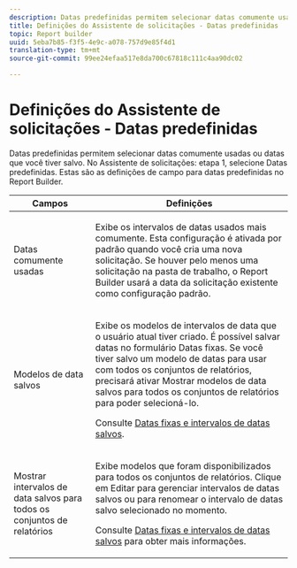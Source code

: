 ```yaml
---
description: Datas predefinidas permitem selecionar datas comumente usadas ou datas que você tiver salvo. No Assistente de solicitações, Etapa 1, selecione datas predefinidas. Estas são as definições de campo para datas predefinidas no Report Builder.
title: Definições do Assistente de solicitações - Datas predefinidas
topic: Report builder
uuid: 5eba7b85-f3f5-4e9c-a078-757d9e85f4d1
translation-type: tm+mt
source-git-commit: 99ee24efaa517e8da700c67818c111c4aa90dc02

---
```



# Definições do Assistente de solicitações - Datas predefinidas

Datas predefinidas permitem selecionar datas comumente usadas ou datas que você tiver salvo. No Assistente de solicitações: etapa 1, selecione Datas predefinidas. Estas são as definições de campo para datas predefinidas no Report Builder.

<table id="table_620F3BD3FD1B4C85A0319107EC03D54F"> 
 <thead> 
  <tr> 
   <th colname="col1" class="entry"> Campos </th> 
   <th colname="col2" class="entry"> Definições </th> 
  </tr> 
 </thead>
 <tbody> 
  <tr> 
   <td colname="col1"> <p>Datas comumente usadas </p> </td> 
   <td colname="col2"> <p>Exibe os intervalos de datas usados mais comumente. Esta configuração é ativada por padrão quando você cria uma nova solicitação. Se houver pelo menos uma solicitação na pasta de trabalho, o Report Builder usará a data da solicitação existente como configuração padrão. </p> </td> 
  </tr> 
  <tr> 
   <td colname="col1"> <p> Modelos de data salvos </p> </td> 
   <td colname="col2"> <p>Exibe os modelos de intervalos de data que o usuário atual tiver criado. É possível salvar datas no formulário <span class="wintitle">Datas fixas</span>. Se você tiver salvo um modelo de datas para usar com todos os conjuntos de relatórios, precisará ativar <span class="wintitle">Mostrar modelos de data salvos para todos os conjuntos de relatórios</span> para poder selecioná-lo. </p> <p>Consulte <a href="/help/analyze/report-builder/data-requests/configuring-report-dates/t-fixed-dates-and-saved-date-ranges.md"   > Datas fixas e intervalos de datas salvos</a>. </p> </td> 
  </tr> 
  <tr> 
   <td colname="col1"> <p>Mostrar intervalos de data salvos para todos os conjuntos de relatórios </p> </td> 
   <td colname="col2"> <p> Exibe modelos que foram disponibilizados para todos os conjuntos de relatórios. Clique em <span class="wintitle">Editar</span> para gerenciar intervalos de datas salvos ou para renomear o intervalo de datas salvo selecionado no momento. </p> <p>Consulte <a href="/help/analyze/report-builder/data-requests/configuring-report-dates/t-fixed-dates-and-saved-date-ranges.md"   > Datas fixas e intervalos de datas salvos</a> para obter mais informações. </p> </td> 
  </tr> 
 </tbody> 
</table>

